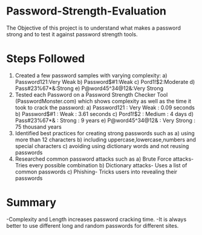 # Password-Strength-Evaluation
The Objective of this project is to understand what makes a password strong and to test it against password strength tools.

# Steps Followed
1) Created a few password samples with varying complexity:
   a) Password121:Very Weak
   b) Password$#1:Weak
   c) Pord1!$2:Moderate
   d) Pass#$23$%67*&:Strong
   e) P@word45^34@12&:Very Strong
2) Tested each Password on a Password Strength Checker Tool (PasswordMonster.com) which shows complexity as well as the time it took to crack the password:
   a) Password121 : Very Weak : 0.09 seconds
   b) Password$#1 : Weak : 3.61 seconds
   c) Pord1!$2 : Medium : 4 days
   d) Pass#$23$%67*& : Strong : 9 years
   e) P@word45^34@12& : Very Strong : 75 thousand years
3) Identified best practices for creating strong passwords such as
   a) using more than 12 characters
   b) including uppercase,lowercase,numbers and special characters
   c) avoiding using dictionary words and not reusing passwords
4) Researched common password attacks such as
   a) Brute Force attacks-Tries every possible combination
   b) Dictionary attacks- Uses a list of common passwords
   c) Phishing- Tricks users into revealing their passwords

 # Summary
 -Complexity and Length increases password cracking time.
 -It is always better to use different long and random passwords for different sites.
 
